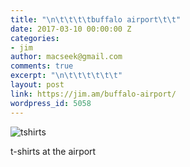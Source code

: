 ```yaml
---
title: "\n\t\t\t\tbuffalo airport\t\t"
date: 2017-03-10 00:00:00 Z
categories:
- jim
author: macseek@gmail.com
comments: true
excerpt: "\n\t\t\t\t\t\t"
layout: post
link: https://jim.am/buffalo-airport/
wordpress_id: 5058
---
```


![tshirts](https://lh3.googleusercontent.com/b-kZ1ZqMCwNPPizWaseNnlbqijeQpxX6g-CnybP2AxascEaoE6s-DK3kazNrKWFtq5j5TbPoZH3G-YRR-zSp7DwCHI4Xq9644HRsx6MHa6bvwKembE-mfjm_U6PQ9SMfLtZUT4Oj101MXMb_3NDN5TxnDm82lY53f-jhTmpxeo1mEuK9_nSQ1qAH7M8JSbzrFgz--592IyObce7raG7FkJWSh_yqhligHZhhkpVZaZAkj8rT707S4mYGqjL4ZgWCCjwQmqhcjESc6h6AIWdS1hFTaAjIWAKm125TZl0h3P2s-SHpYCA2mhaGg4daeprQdtMrpPdI_M6Wyz5JwSt50Bt1aLM7dmA1LYfajvCSsV9G4qovvS8q7pW646Bh-ZL7GUxV0bp7n1YKliom4co2Rzf5qhN5ESebgWNdVu2h-R3Ojv8sgMXCYPDY11mq1s2-da1kTL_kpOI8gQ0Kvxkr3L_aueVdO1oCDQXxKV08VVaO-vUJBMZ-8v7JZQDRaPe67l8p3k-sWqOMXM0j93R-k0dBbP7WpmcBtA0T-P1OsyUqN1X3nTN0coZcN9yms2r-_C1FJsDEPToCKrmDjioj3YfOu26SzLRK63zKLxVrH18Q1_NtdQQ0BQ=w1597-h898-no)




t-shirts at the airport


		

